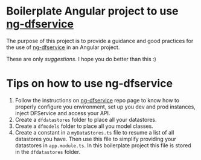 # Boilerplate Angular project to use [ng-dfservice](https://github.com/elvisfernandes/ng-dfservice)

The purpose of this project is to provide a guidance and good practices for the use of [ng-dfservice](https://github.com/elvisfernandes/ng-dfservice) in an Angular project.

These are only *suggestions*. I hope you do better than this :)

# Tips on how to use ng-dfservice

1. Follow the instructions on [ng-dfservice](https://github.com/elvisfernandes/ng-dfservice) repo page to know how to properly configure you environment, set up you dev and prod instances, inject DFService and access your API.
2. Create a `dfdatastores` folder to place all your datastores.
3. Create a `dfmodels` folder to place all you model classes.
4. Create a constant in a `myDataStores.ts` file to resume a list of all datastores you have. Then use this file to simplify providing your datastores in `app.module.ts`. In this boilerplate project this file is stored in the `dfdatastores` folder.